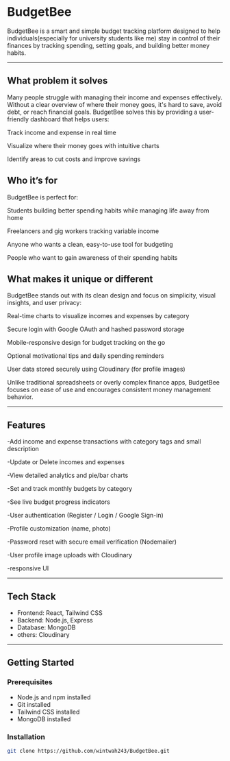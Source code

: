 # BudgetBee
BudgetBee is a smart and simple budget tracking platform designed to help individuals(especially for university students like me) stay in control of their finances by tracking spending, setting goals, and building better money habits.

---

## What problem it solves
Many people struggle with managing their income and expenses effectively. Without a clear overview of where their money goes, it's hard to save, avoid debt, or reach financial goals. BudgetBee solves this by providing a user-friendly dashboard that helps users:

Track income and expense in real time

Visualize where their money goes with intuitive charts

Identify areas to cut costs and improve savings

## Who it’s for
BudgetBee is perfect for:

Students building better spending habits while managing life away from home

Freelancers and gig workers tracking variable income

Anyone who wants a clean, easy-to-use tool for budgeting

People who want to gain awareness of their spending habits

## What makes it unique or different
BudgetBee stands out with its clean design and focus on simplicity, visual insights, and user privacy:

Real-time charts to visualize incomes and expenses by category

Secure login with Google OAuth and hashed password storage

Mobile-responsive design for budget tracking on the go

Optional motivational tips and daily spending reminders

User data stored securely using Cloudinary (for profile images)

Unlike traditional spreadsheets or overly complex finance apps, BudgetBee focuses on ease of use and encourages consistent money management behavior.

---

## Features
-Add income and expense transactions with category tags and small description

-Update or Delete incomes and expenses

-View detailed analytics and pie/bar charts

-Set and track monthly budgets by category

-See live budget progress indicators

-User authentication (Register / Login / Google Sign-in)

-Profile customization (name, photo)

-Password reset with secure email verification (Nodemailer)

-User profile image uploads with Cloudinary

-responsive UI

---

## Tech Stack
- Frontend: React, Tailwind CSS
- Backend: Node.js, Express
- Database: MongoDB
- others: Cloudinary

---

## Getting Started

### Prerequisites

- Node.js and npm installed
- Git installed
- Tailwind CSS installed
- MongoDB installed

### Installation

```bash
git clone https://github.com/wintwah243/BudgetBee.git


